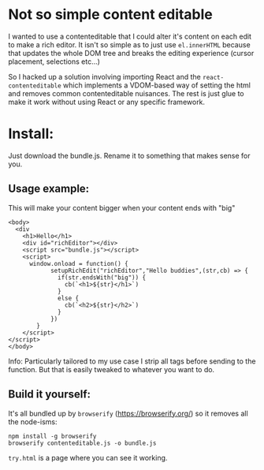 # Not so simple content editable

I wanted to use a contenteditable that I could alter it's content on each edit to make a rich editor.
It isn't so simple as to just use `el.innerHTML` because that updates the whole DOM tree and breaks the editing experience (cursor placement, selections etc...)

So I hacked up a solution involving importing React and the `react-contenteditable` which implements a VDOM-based way of setting the html and removes common contenteditable nuisances. The rest is just glue to make it work without using React or any specific framework.




# Install:
Just download the bundle.js. Rename it to something that makes sense for you.

## Usage example:
This will make your content bigger when your content ends with "big"
```
<body>
  <div
    <h1>Hello</h1>
    <div id="richEditor"></div>
    <script src="bundle.js"></script>
    <script>
      window.onload = function() {
            setupRichEdit("richEditor","Hello buddies",(str,cb) => {
              if(str.endsWith("big")) {
                cb(`<h1>${str}</h1>`)
              }
              else {
                cb(`<h2>${str}</h2>`)
              }
            })
        }
    </script>
</script>
</body>
```

Info: Particularly tailored to my use case I strip all tags before sending to the function. But that is easily tweaked to whatever you want to do.


## Build it yourself:

It's all bundled up by `browserify` (https://browserify.org/) so it removes all the node-isms:
```
npm install -g browserify
browserify contenteditable.js -o bundle.js
```

`try.html` is a page where you can see it working.
